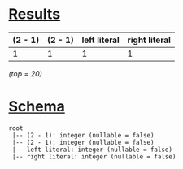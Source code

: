 # [Results](#tab/results)

|(2 - 1)|(2 - 1)|left literal|right literal|
|-------|-------|------------|-------------|
|1      |1      |1           |1            |

_(top = 20)_

# [Schema](#tab/schema)

```shell
root
 |-- (2 - 1): integer (nullable = false)
 |-- (2 - 1): integer (nullable = false)
 |-- left literal: integer (nullable = false)
 |-- right literal: integer (nullable = false)

```
